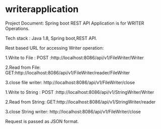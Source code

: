 # writerapplication

Project Document:
Spring boot REST API Application is for WRITER Operations.

Tech stack : Java 1.8, Spring boot,REST API.

Rest based URL for accessing Writer operation:

1.Write to File : 
POST :http://localhost:8086/api/v1/FileWriter/Writer

2.Read from File:
GET:http://localhost:8086/api/v1/FileWriter/reader/FileWriter

3.close file writer:
http://localhost:8086/api/v1/FileWriter/close

1.Write to String : 
POST :http://localhost:8086/api/v1/StringWriter/Writer

2.Read from String:
GET:http://localhost:8086/api/v1/StringWriter/reader

3.close String writer:
http://localhost:8086/api/v1/FileWriter/close

Request is passed as JSON format.

